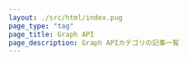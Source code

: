```yaml
---
layout: ./src/html/index.pug
page_type: "tag"
page_title: Graph API
page_description: Graph APIカテゴリの記事一覧
---
```

